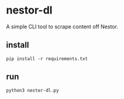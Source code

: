 # nestor-dl
A simple CLI tool to scrape content off Nestor.

## install

```shell
pip install -r requirements.txt
```



## run

```shell
python3 nestor-dl.py
```

